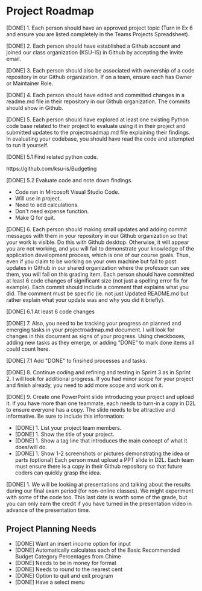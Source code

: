 <h1>Project Roadmap</h1>

<p>[DONE] 1. Each person should have an approved project topic (Turn in Ex 6 and ensure you are listed completely in the Teams Projects Spreadsheet).</p>
<p>[DONE] 2. Each person should have established a Github account and joined our class organization (KSU-IS) in Github by accepting the invite email.</p>
<p>[DONE] 3. Each person should also be associated with ownership of a code repository in our Github organization. If on a team, ensure each has Owner or Maintainer Role.</p>
<p>[DONE] 4. Each person should have edited and committed changes in a readme.md file in their repository in our Github organization. The commits should show in Github.</p>
<p>[DONE] 5. Each person should have explored at least one existing Python code base related to their project to evaluate using it in their project and submitted updates to the projectroadmap.md file explaining their findings. In evaluating your codebase, you should have read the code and attempted to run it yourself.</p>
<p>  [DONE] 5.1 Find related python code.</p>
<p>    https://github.com/ksu-is/Budgeting</p>
<p>  [DONE] 5.2 Evaluate code and note down findings.</p>
<ul>
<li>  Code ran in Mircosoft Visual Studio Code.</li>
<li>    Will use in project.</li>
<li>    Need to add calculations.</li>
<li>    Don't need expense function.</li>
<li>    Make Q for quit.</li>
</ul>  
  
<p>[DONE] 6. Each person should making small updates and adding commit messages with them in your repository in our Github organization so that your work is visible. Do this with Github desktop. Otherwise, it will appear you are not working, and you will fail to demonstrate your knowledge of the application development process, which is one of our course goals. Thus, even if you claim to be working on your own machine but fail to post updates in Github in our shared organization where the professor can see them, you will fail on this grading item. Each person should have committed at least 6 code changes of significant size (not just a spelling error fix for example). Each commit should include a comment that explains what you did. The comment must be specific (ie. not just Updated README.md but rather explain what your update was and why you did it briefly).</p>
<p>  [DONE] 6.1 At least 6 code changes </p>
<p>[DONE] 7. Also, you need to be tracking your progress on planned and emerging tasks in your projectroadmap.md document. I will look for changes in this document as signs of your progress. Using checkboxes, adding new tasks as they emerge, or adding “DONE” to mark done items all could count here.</p>
<p>    [DONE] 7.1 Add "DONE" to finsihed processes and tasks.</p>
    
<p>[DONE] 8. Continue coding and refining and testing in Sprint 3 as in Sprint 2. I will look for additional progress. If you had minor scope for your project and finish already, you need to add more scope and work on it.</p>
<p>[DONE] 9. Create one PowerPoint slide introducing your project and upload it. If you have more than one teammate, each needs to turn-in a copy in D2L to ensure everyone has a copy. The slide needs to be attractive and informative. Be sure to include this information:</p>
<ul>  
<li>  [DONE] 1. List your project team members.
<li>  [DONE] 1. Show the title of your project.
<li>  [DONE] 1. Show a tag line that introduces the main concept of what it does/will do.
<li>  [DONE] 1. Show 1-2 screenshots or pictures demonstrating the idea or parts (optional) Each person must upload a PPT slide in D2L. Each team must ensure there is a copy in their Github repository so that future coders can quickly grasp the idea.
</ul>  

<p>[DONE] 1. We will be looking at presentations and talking about the results during our final exam period (for non-online classes). We might experiment with some of the code too. This last date is worth some of the grade, but you can only earn the credit if you have turned in the presentation video in advance of the presentation time.</p>

<h2>Project Planning Needs</h2>
<ul>
<li>[DONE] Want an insert income option for input</li>
<li>[DONE] Automatically calculates each of the Basic Recommended Budget Category Percentages from Chime</li>
<li>[DONE] Needs to be in money for format</li>
<li>[DONE] Needs to round to the nearest cent</li>
<li>[DONE] Option to quit and exit program</li>
<li>[DONE] Have a select menu</li>
</ul>
